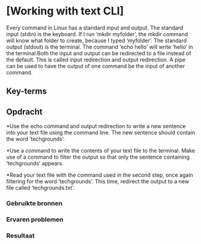 # [Working with text CLI]
Every command in Linux has a standard input and output.
The standard input (stdin) is the keyboard. If I run ‘mkdir myfolder’, the mkdir command will know what folder to create, because I typed ‘myfolder’.
The standard output (stdout) is the terminal. The command ‘echo hello’ will write ‘hello’ in the terminal.Both the input and output can be redirected to a file instead of the default. This is called input redirection and output redirection. 
A pipe can be used to have the output of one command be the input of another command.

## Key-terms


## Opdracht

*Use the echo command and output redirection to write a new sentence into your text file using the command line. The new sentence should contain the word ‘techgrounds’.

*Use a command to write the contents of your text file to the terminal. Make use of a command to filter the output so that only the sentence containing ‘techgrounds’ appears.

*Read your text file with the command used in the second step, once again filtering for the word ‘techgrounds’. This time, redirect the output to a new file called ‘techgrounds.txt’.

### Gebruikte bronnen


### Ervaren problemen


### Resultaat

